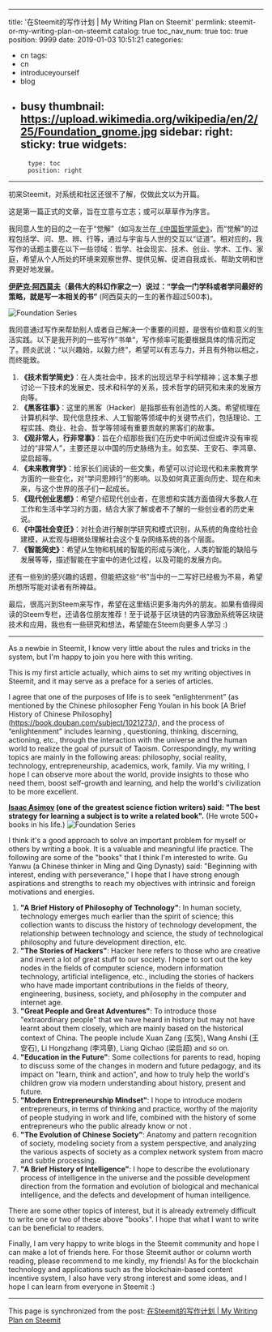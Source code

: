 
---
title: '在Steemit的写作计划 | My Writing Plan on Steemit'
permlink: steemit-or-my-writing-plan-on-steemit
catalog: true
toc_nav_num: true
toc: true
position: 9999
date: 2019-01-03 10:51:21
categories:
- cn
tags:
- cn
- introduceyourself
- blog
- busy
thumbnail: https://upload.wikimedia.org/wikipedia/en/2/25/Foundation_gnome.jpg
sidebar:
    right:
        sticky: true
widgets:
    -
        type: toc
        position: right
---


初来Steemit，对系统和社区还很不了解，仅做此文以为开篇。

这是第一篇正式的文章，旨在立意与立志；或可以草草作为序言。

我同意人生的目的之一在于“觉解”（如冯友兰在[《中国哲学简史》](https://book.douban.com/subject/1021273/)，而“觉解”的过程包括学、问、思、辨、行等，通过与宇宙与人世的交互以“证道”。相对应的，我写作的话题主要在以下一些领域：哲学、社会现实、技术、创业、学术、工作、家庭，希望从个人所处的环境来观察世界、提供见解、促进自我成长、帮助文明和世界更好地发展。

**[伊萨克·阿西莫夫](https://en.wikipedia.org/wiki/Isaac_Asimov)（最伟大的科幻作家之一）说过：“学会一门学科或者学问最好的策略，就是写一本相关的书”** (阿西莫夫的一生的著作超过500本)。

![Foundation Series](https://upload.wikimedia.org/wikipedia/en/2/25/Foundation_gnome.jpg)


我同意通过写作来帮助别人或者自己解决一个重要的问题，是很有价值和意义的生活实践。以下是我开列的一些写作”书单“，写作频率可能要根据具体的情况而定了。顾炎武说：“以兴趣始，以毅力终”，希望可以有志与力，并且有外物以相之，而终能致。

1. **《技术哲学简史》**：在人类社会中，技术的出现远早于科学精神；这本集子想讨论一下技术的发展史、技术和科学的关系，技术哲学的研究和未来的发展方向等。
1. **《黑客往事》**：这里的黑客（Hacker）是指那些有创造性的人类。希望梳理在计算机科学、现代信息技术、人工智能等领域中的关键节点们，包括理论、工程实践、商业、社会、哲学等领域有重要贡献的黑客们的故事。
1. **《观非常人，行非常事》**：旨在介绍那些我们在历史中听闻过但或许没有审视过的“非常人”，主要还是以中国的历史脉络为主。如玄奘、王安石、李鸿章、梁启超等。
1. **《未来教育学》**：给家长们阅读的一些文集，希望可以讨论现代和未来教育学方面的一些变化，对“学问思辨行”的影响。以及如何真正面向历史、现在和未来，与这个世界的孩子们一起成长。
1. **《现代创业思想》**：希望介绍现代创业者，在思想和实践方面值得大多数人在工作和生活中学习的方面，结合大家了解或者不了解的一些创业者的历史来说。
1. **《中国社会变迁》**：对社会进行解剖学研究和模式识别，从系统的角度给社会建模，从宏观与细微处理解社会这个复杂网络系统的各个层面。
1. **《智能简史》**：希望从生物和机械的智能的形成与演化，人类的智能的缺陷与发展等等，描述智能在宇宙中的进化过程，以及可能的发展方向。


还有一些别的感兴趣的话题，但能把这些“书”当中的一二写好已经极为不易，希望所想所写能对读者有所裨益。

最后，很高兴到Steem来写作，希望在这里结识更多海内外的朋友。如果有值得阅读的Steem专栏，还请各位朋友推荐！至于说基于区块链的内容激励系统等区块链技术和应用，我也有一些研究和想法，希望能在Steem向更多人学习 :)

---

As a newbie in Steemit, I know very little about the rules and tricks in the system, but I'm happy to join you here with this writing. 

This is my first article actually, which aims to set my writing objectives in Steemit, and it may serve as a preface for a series of articles.

I agree that one of the purposes of life is to seek “enlightenment” (as mentioned by the Chinese philosopher Feng Youlan in his book [A Brief History of Chinese Philosophy] (https://book.douban.com/subject/1021273/), and the process of “enlightenment” includes learning , questioning, thinking, discerning, actioning, etc., through the interaction with the universe and the human world to realize the goal of pursuit of Taoism. Correspondingly, my writing topics are mainly in the following areas: philosophy, social reality, technology, entrepreneurship, academics, work, family. Via my writing, I hope I can observe more about the world, provide insights to those who need them, boost self-growth and learning, and help the world's civilization to be more excellent.

**[Isaac Asimov](https://en.wikipedia.org/wiki/Isaac_Asimov) (one of the greatest science fiction writers) said: "The best strategy for learning a subject is to write a related book".** (He wrote 500+ books in his life.) 
![Foundation Series](https://upload.wikimedia.org/wikipedia/en/2/25/Foundation_gnome.jpg)

I think it's a good approach to solve an important problem for myself or others by writing a book. It is a valuable and meaningful life practice. The following are some of the "books" that I think I'm interested to write. Gu Yanwu (a Chinese thinker in Ming and Qing Dynasty) said: "Beginning with interest, ending with perseverance," I hope that I have strong enough aspirations and strengths to reach my objectives with intrinsic and foreign motivations and energies.   

1. **"A Brief History of Philosophy of Technology"**: In human society, technology emerges much earlier than the spirit of science; this collection wants to discuss the history of technology development, the relationship between technology and science, the study of technological philosophy and future development direction, etc.
1. **"The Stories of Hackers"**: Hacker here refers to those who are creative and invent a lot of great stuff to our society. I hope to sort out the key nodes in the fields of computer science, modern information technology, artificial intelligence, etc., including the stories of hackers who have made important contributions in the fields of theory, engineering, business, society, and philosophy in the computer and internet age. 
1. **"Great People and Great Adventures"**: To introduce those "extraordinary people" that we have heard in history but may not have learnt about them closely, which are mainly based on the historical context of China. The people include Xuan Zang (玄奘), Wang Anshi (王安石), Li Hongzhang (李鸿章), Liang Qichao (梁启超) and so on.
1. **"Education in the Future"**: Some collections for parents to read, hoping to discuss some of the changes in modern and future pedagogy,  and its impact on "learn, think and action", and how to truly help the world's children grow via modern understanding about history, present and future.
1. **"Modern Entrepreneurship Mindset"**: I hope to introduce modern entrepreneurs, in terms of thinking and practice, worthy of the majority of people studying in work and life, combined with the history of some entrepreneurs who the public already know or not .
1. **"The Evolution of Chinese Society"**: Anatomy and pattern recognition of society, modeling society from a system perspective, and analyzing the various aspects of society as a complex network system from macro and subtle processing.
1. **"A Brief History of Intelligence"**: I hope to describe the evolutionary process of intelligence in the universe and the possible development direction from the formation and evolution of biological and mechanical intelligence, and the defects and development of human intelligence.

There are some other topics of interest, but it is already extremely difficult to write one or two of these above "books". I hope that what I want to write can be beneficial to readers.

Finally, I am very happy to write blogs in the Steemit community and hope I can make a lot of friends here. For those Steemit author or column worth reading, please recommend to me kindly, my friends! As for the blockchain technology and applications such as the blockchain-based content incentive system, I also have very strong interest and some ideas, and I hope I can learn from everyone in Steemit :)


- - -

This page is synchronized from the post: [在Steemit的写作计划 | My Writing Plan on Steemit](https://steemit.com/@robertyan/steemit-or-my-writing-plan-on-steemit)
